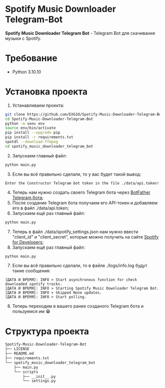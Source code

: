 # Spotify Music Downloader Telegram-Bot
**Spotify Music Downloader Telegram Bot** - Telegram Bot для скачивание музыки с Spotify.

# Требование
- Python 3.10.10

# Установка проекта
1. Устанавливаем проекта:
```sh
git clone https://github.com/EXG1O/Spotify-Music-Downloader-Telegram-Bot.git
cd Spotify-Music-Downloader-Telegram-Bot
python -m venv env
source env/bin/activate
pip install --upgrade pip
pip install -r requirements.txt
spotdl --download-ffmpeg
cd spotify_music_downloader_telegram_bot
```
2. Запускаем главный файл:
```sh
python main.py
```
3. Если вы всё правильно сделали, то у вас будет такой вывод:
```
Enter the Constructor Telegram bot token in the file ./data/api.token!
```
4. Теперь нам нужно создать своего Telegram бота через [BotFather Telegram бота](https://t.me/BotFather);
5. После создание Telegram бота получаем его API-токен и добавляем его в файл ./data/api.token;
6. Запускаем ещё раз главный файл:
```sh
python main.py
```
7. Теперь в файл ./data/spotify_settings.json нам нужно ввести "client_id" и "client_secret", которые можно получить на сайте [Spotify for Developers](https://developer.spotify.com/dashboard);
8. Запускаем ещё раз главный файл:
```sh
python main.py
```
7. Если вы всё правильно сделали, то в файле ./logs/info.log будут такие сообщения:
```log
[ДАТА И ВРЕМЯ]: INFO > Start asynchronous function for check downloaded spotify tracks.
[ДАТА И ВРЕМЯ]: INFO > Starting Spotify Music Downloader Telegram Bot.
[ДАТА И ВРЕМЯ]: INFO > Skipped None updates.
[ДАТА И ВРЕМЯ]: INFO > Start polling.
```
8. Теперь переходим в вашего ранее созданого Telegram бота и пользуемся им 😁

# Cтруктура проекта
```sh
Spotify-Music-Downloader-Telegram-Bot
├── LICENSE
├── README.md
├── requirements.txt
└── spotify_music_downloader_telegram_bot
    ├── main.py
    └── scripts
        ├── __init__.py
        └── settings.py
```